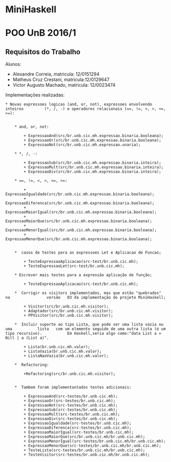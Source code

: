 # MiniHaskell

POO UnB 2016/1
==============

Requisitos do Trabalho
----------------------

Alunos:

* Alexandre Correia, matricula: 12/0151294
* Matheus Cruz Crestani, matricula:12/0129647
* Victor Augusto Machado, matricula: 12/0023474

Implementações realizadas:

	* Novas expressoes logicas (and, or, not), expressoes envolvendo inteiros 		  (*, /, -) e operadores relacionais (==, !=, <, >, <=, >=):
		
		
		* and, or, not:
		
			+ ExpressaoAnd(src/br.unb.cic.mh.expressao.binaria.booleana);
			+ ExpressaoOr(src/br.unb.cic.mh.expressao.binaria.booleana);
			+ ExpressaoNot(src/br.unb.cic.mh.expressao.unaria);
		
		* *, /, -:
		
			+ ExpressaoSub(src/br.unb.cic.mh.expressao.binaria.inteira);
			+ ExpressaoMult(src/br.unb.cic.mh.expressao.binaria.inteira);
			+ ExpressaoDiv(src/br.unb.cic.mh.expressao.binaria.inteira);
		
		* ==, !=, <, >, <=, >=:
			
			+ ExpressaoIgualdade(src/br.unb.cic.mh.expressao.binaria.booleana);
			+ ExpressaoDiferenca(src/br.unb.cic.mh.expressao.binaria.booleana);
			+ ExpressaoMaiorIgual(src/br.unb.cic.mh.expressao.binaria.booleana);
			+ ExpressaoMaiorQue(src/br.unb.cic.mh.expressao.binaria.booleana);
			+ ExpressaoMenorIgual(src/br.unb.cic.mh.expressao.binaria.booleana);
			+ ExpressaoMenorQue(src/br.unb.cic.mh.expressao.binaria.booleana);
		 
	
		*  casos de testes para as expressoes Let e Aplicacao de Funcao;
		
			+ TesteExpressaoAplicacao(src-test/br.unb.cic.mh);
			+ TesteExpressaoLet(src-test/br.unb.cic.mh);
		
		* Escrever mais testes para a expressão aplicação de função;
		
			+ TesteExpressaoAplicacao(src-test/br.unb.cic.mh);
		
		*  Corrigir os visitors implementados, mas que estão "quebrados" na 			   versão 	03 da implementação do projeto MiniHaskell;
		
			+ Visitor(src/br.unb.cic.mh.visitor);
			+ Adaptador(src/br.unb.cic.mh.visitor);
			+ PPVisitor(src/br.unb.cic.mh.visitor);
			
		*  Incluir suporte ao tipo Lista, que pode ser uma lista vazia ou uma 			lista 	com um elemento seguido de uma outra lista (é um tipo recursivo). 			Em Haskell,seria algo como:"data List a = Nill | a (List a)".
		
			+ Lista(br.unb.cic.mh.valor);
			+ ListaVazia(br.unb.cic.mh.valor);
			+ ListaNaoVazia(br.unb.cic.mh.valor);
			
		*  Refactoring:
		
			+Refactoring(src/br.unb.cic.mh.visitor);		
			 
			
		*  Tambem foram impĺementantados testes adicionais:
			
			+ ExpressaoAnd(src-testes/br.unb.cic.mh);
			+ ExpressaoOr(src-testes/br.unb.cic.mh);
			+ ExpressaoNot(src-testes/br.unb.cic.mh);
			+ ExpressaoSub(src-testes/br.unb.cic.mh);
			+ ExpressaoMult(src-testes/br.unb.cic.mh);
			+ ExpressaoDiv(src-testes/br.unb.cic.mh);
			+ ExpressaoIgualdade(src-testes/br.unb.cic.mh);
			+ ExpressaoDiferenca(src-testes/br.unb.cic.mh);
			+ ExpressaoMaiorIgual(src-testes/br.unb.cic.mh);
			+ ExpressaoMaiorQue(src/br.unb.cic.mh/br.unb.cic.mh);
			+ ExpressaoMenorIgual(src-testes/br.unb.cic.mh/br.unb.cic.mh);
			+ ExpressaoMenorQue(src-testes/br.unb.cic.mh/br.unb.cic.mh);
			+ TesteLista(src-testes/br.unb.cic.mh/br.unb.cic.mh);
			+ TesteVisitor(src-testes/br.unb.cic.mh/br.unb.cic.mh);
